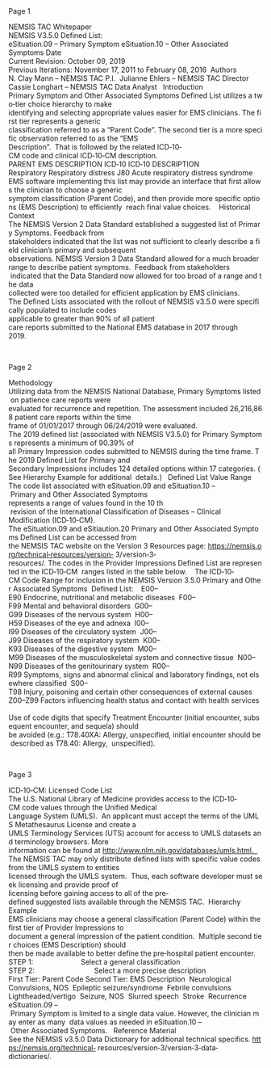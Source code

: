

 
	
Page 1 
	
			
NEMSIS	TAC	Whitepaper	
NEMSIS V3.5.0 Defined List:  
eSituation.09 – Primary Symptom 
eSituation.10 – Other Associated Symptoms 
Date	
Current Revision: October 09, 2019  
Previous Iterations: November 17, 2011 to February 08, 2016 
Authors	
N. Clay Mann – NEMSIS TAC P.I. 
Julianne Ehlers – NEMSIS TAC Director  
Cassie Longhart – NEMSIS TAC Data Analyst  
Introduction	
Primary Symptom and Other Associated Symptoms Defined List utilizes a two‐tier choice hierarchy to make 
identifying and selecting appropriate values easier for EMS clinicians. The first tier represents a generic 
classification referred to as a “Parent Code”. The second tier is a more specific observation referred to as the “EMS
 
Description”.  That is followed by the related ICD‐10‐CM code and clinical ICD‐10‐CM description.  
PARENT EMS DESCRIPTION ICD‐10 ICD‐10 DESCRIPTION 
Respiratory Respiratory distress J80 Acute respiratory distress syndrome 
 
EMS software implementing this list may provide an interface that first allows the clinician to choose a generic 
symptom classification (Parent Code), and then provide more specific options (EMS Description) to efficiently 
reach final value choices.   
Historical	Context	
The NEMSIS Version 2 Data Standard established a suggested list of Primary Symptoms. Feedback from 
stakeholders indicated that the list was not sufficient to clearly describe a field clinician’s primary and subsequent 
observations. NEMSIS Version 3 Data Standard allowed for a much broader range to describe patient symptoms. 
Feedback from stakeholders
 indicated that the Data Standard now allowed for too broad of a range and the data 
collected were too detailed for efficient application by EMS clinicians.    
The Defined Lists associated with the rollout of NEMSIS v3.5.0 were specifically populated to include codes 
applicable to greater than 90% of all patient 
care reports submitted to the National EMS database in 2017 through 
2019.  

 
	
Page 2 
	
			
	
Methodology	
Utilizing data from the NEMSIS National Database, Primary Symptoms listed on patience care reports were 
evaluated for recurrence and repetition. The assessment included 26,216,868 patient care reports within the time 
frame of 01/01/2017 through 06/24/2019 were evaluated.  
The 2019 defined list (associated with NEMSIS V3.5.0) for Primary Symptoms represents a minimum of 90.39% of 
all Primary Impression codes submitted to NEMSIS during the time frame. The 2019 Defined List for Primary and 
Secondary Impressions includes 124 detailed options within 17 categories. (See Hierarchy Example for additional 
details.)  
Defined	List	Value	Range	
The code list associated with eSituation.09 and eSituation.10 – Primary and Other Associated Symptoms 
represents a range of values found in the 10
th
 revision of the International Classification of Diseases – Clinical 
Modification (ICD‐10‐CM).  
The eSituation.09 and eSitiaution.20 Primary and Other Associated Symptoms Defined List can be accessed from 
the NEMSIS TAC website on the Version 3 Resources page: https://nemsis.org/technical‐resources/version‐
3/version‐3‐resources/. The codes in the Provider Impressions Defined List are represented in the ICD‐10‐CM 
ranges listed in the table below.   
The ICD‐10‐CM Code Range for inclusion in the NEMSIS Version 3.5.0 Primary and Other Associated Symptoms 
Defined List: 
 
E00–E90 Endocrine, nutritional and metabolic diseases 
F00–F99 Mental and behavioral disorders 
G00–G99 Diseases of the nervous system 
H00–H59 Diseases of the eye and adnexa 
I00–I99 Diseases of the circulatory system 
J00–J99 Diseases of the respiratory system 
K00–K93 Diseases of the digestive system 
M00–M99 Diseases of the musculoskeletal system and connective tissue 
N00–N99 Diseases of the genitourinary system 
R00–R99 Symptoms, signs and abnormal clinical and laboratory findings, not elsewhere classified 
S00–T98 Injury, poisoning and certain other consequences of external causes 
Z00–Z99 Factors influencing health status and contact with health services 
 
Use of code digits that specify Treatment Encounter (initial encounter, subsequent encounter, and sequela) should 
be avoided (e.g.: T78.40XA: Allergy, unspecified, initial encounter should be described as T78.40: Allergy, 
unspecified). 

 
	
Page 3 
	
			
	
ICD‐10‐CM:	Licensed	Code	List	
The U.S. National Library of Medicine provides access to the ICD‐10‐CM code values through the Unified Medical 
Language System (UMLS).  An applicant must accept the terms of the UMLS Metathesaurus License and create a 
UMLS Terminology Services (UTS) account for access to UMLS datasets and terminology browsers. More 
information can be found at http://www.nlm.nih.gov/databases/umls.html.  
The NEMSIS TAC may only distribute defined lists with specific value codes from the UMLS system to entities 
licensed through the UMLS system.  Thus, each software developer must seek licensing and provide proof of 
licensing before gaining access to all of the pre‐defined suggested lists available through the NEMSIS TAC. 
Hierarchy	Example	
EMS clinicians may choose a general classification (Parent Code) within the first tier of Provider Impressions to 
document a general impression of the patient condition.  Multiple second tier choices (EMS Description) should 
then be made available to better define the pre‐hospital patient encounter.  
STEP 1:                       
Select a general classification 
STEP 2:                             
Select a more precise description 
First Tier: Parent Code Second Tier: EMS Description 
Neurological 
 
Convulsions, NOS 
Epileptic seizure/syndrome 
Febrile convulsions 
Lightheaded/vertigo 
Seizure, NOS 
Slurred speech 
Stroke 
Recurrence	
eSituation.09 – Primary Symptom is limited to a single data value. However, the clinician may enter as many 
data values as needed in eSituation.10 – Other Associated Symptoms.  
Reference	Material	
See the NEMSIS v3.5.0 Data Dictionary for additional technical specifics. https://nemsis.org/technical‐
resources/version‐3/version‐3‐data‐dictionaries/. 
 
 
 
 